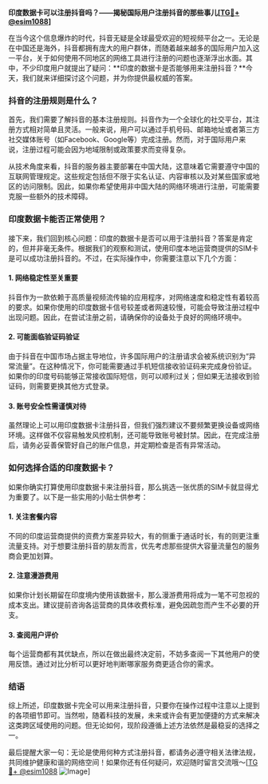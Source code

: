 **印度数据卡可以注册抖音吗？——揭秘国际用户注册抖音的那些事儿[[TG💪+ @esim1088](https://t.me/s/esim1088)]**

在当今这个信息爆炸的时代，抖音无疑是全球最受欢迎的短视频平台之一。无论是在中国还是海外，抖音都拥有庞大的用户群体，而随着越来越多的国际用户加入这一平台，关于如何使用不同地区的网络工具进行注册的问题也逐渐浮出水面。其中，不少印度用户就提出了疑问：**印度的数据卡是否能够用来注册抖音？**今天，我们就来详细探讨这个问题，并为你提供最权威的答案。

### 抖音的注册规则是什么？

首先，我们需要了解抖音的基本注册规则。抖音作为一个全球化的社交平台，其注册方式相对简单且灵活。一般来说，用户可以通过手机号码、邮箱地址或者第三方社交媒体账号（如Facebook、Google等）完成注册。然而，对于国际用户来说，注册过程可能会因为地域限制或政策要求而变得复杂。

从技术角度来看，抖音的服务器主要部署在中国大陆，这意味着它需要遵守中国的互联网管理规定。这些规定包括但不限于实名认证、内容审核以及对某些国家或地区的访问限制。因此，如果你希望使用非中国大陆的网络环境进行注册，可能需要克服一些额外的技术障碍。

### 印度数据卡能否正常使用？

接下来，我们回到核心问题：印度的数据卡是否可以用于注册抖音？答案是肯定的，但并非毫无条件。根据我们的观察和测试，使用印度本地运营商提供的SIM卡是可以成功注册抖音的。不过，在实际操作中，你需要注意以下几个方面：

#### 1. 网络稳定性至关重要
抖音作为一款依赖于高质量视频流传输的应用程序，对网络速度和稳定性有着较高的要求。如果你使用的印度数据卡信号较差或者网速较慢，可能会导致注册过程中出现问题。因此，在尝试注册之前，请确保你的设备处于良好的网络环境中。

#### 2. 可能面临验证码验证
由于抖音在中国市场占据主导地位，许多国际用户的注册请求会被系统识别为“异常流量”。在这种情况下，你可能需要通过手机短信接收验证码来完成身份验证。如果你的印度号码能够正常接收国际短信，则可以顺利过关；但如果无法接收到验证码，则需要更换其他方式登录。

#### 3. 账号安全性需谨慎对待
虽然理论上可以用印度数据卡注册抖音，但我们强烈建议不要频繁更换设备或网络环境。这样做不仅容易触发风控机制，还可能导致账号被封禁。因此，在完成注册后，请务必妥善保管好自己的账户信息，并定期检查是否有异常活动。

### 如何选择合适的印度数据卡？

如果你确实打算使用印度数据卡来注册抖音，那么挑选一张优质的SIM卡就显得尤为重要了。以下是一些实用的小贴士供参考：

#### 1. 关注套餐内容
不同的印度运营商提供的资费方案差异较大，有的侧重于通话时长，有的则更注重流量支持。对于想要注册抖音的朋友而言，优先考虑那些提供大容量流量包的服务商会更加划算。

#### 2. 注意漫游费用
如果你计划长期留在印度境内使用该数据卡，那么漫游费用将成为一笔不可忽视的成本支出。建议提前咨询各运营商的具体收费标准，避免因疏忽而产生不必要的开支。

#### 3. 查阅用户评价
每个运营商都有其优缺点，所以在做出最终决定前，不妨多查阅一下其他用户的使用反馈。通过对比分析可以更好地判断哪家服务商更适合你的需求。

### 结语

综上所述，印度数据卡完全可以用来注册抖音，只要你在操作过程中注意以上提到的各项细节即可。当然啦，随着科技的发展，未来或许会有更加便捷的方式来解决这类跨区域使用的问题。但无论如何，现阶段遵循上述方法依然是最稳妥的选择之一。

最后提醒大家一句：无论是使用何种方式注册抖音，都请务必遵守相关法律法规，共同维护健康和谐的网络空间！如果你还有任何疑问，欢迎随时留言交流哦～[[TG💪+ @esim1088](https://t.me/s/esim1088) ![Image](https://i.postimg.cc/4NQfJmqS/Snipaste-2025-05-13-00-14-12.png)]